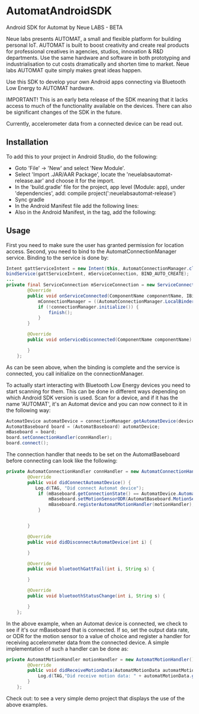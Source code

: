 # AutomatAndroidSDK
Android SDK for Automat by Neue LABS - BETA

Neue labs presents AUTOMAT, a small and flexible platform for building personal IoT. AUTOMAT is built to boost creativity and create real products for professional creatives in agencies, studios, innovation & R&D departments. Use the same hardware and software in both prototyping and industrialisation to cut costs dramatically and shorten time to market. Neue labs AUTOMAT quite simply makes great ideas happen.

Use this SDK to develop your own Android apps connecting via Bluetooth Low Energy to AUTOMAT hardware.

IMPORTANT! This is an early beta release of the SDK meaning that it lacks access to much of the functionality available on the devices. There can also be significant changes of the SDK in the future.

Currently, accelerometer data from a connected device can be read out.

## Installation

To add this to your project in Android Studio, do the following:
- Goto 'File' -> 'New' and select 'New Module'.
- Select 'Import .JAR/AAR Package', locate the 'neuelabsautomat-release.aar' and choose it for the import.
- In the 'build.gradle' file for the project, app level (Module: app), under 'dependencies', add: compile project(':neuelabsautomat-release')
- Sync gradle
- In the Android Manifest file add the following lines:
    <uses-permission android:name="android.permission.BLUETOOTH"/>
    <uses-permission android:name="android.permission.BLUETOOTH_ADMIN"/>
    <uses-permission android:name="android.permission.ACCESS_COARSE_LOCATION"/>
- Also in the Android Manifest, in the <application> tag, add the following:
    <service android:name="com.neuelabs.neuelabsautomat.AutomatConnectionManager" android:enabled="true"/>

## Usage
First you need to make sure the user has granted permission for location access.
Second, you need to bind to the AutomatConnectionManager service. Binding to the service is done by:
```java
Intent gattServiceIntent = new Intent(this, AutomatConnectionManager.class);
bindService(gattServiceIntent, mServiceConnection, BIND_AUTO_CREATE);
...
private final ServiceConnection mServiceConnection = new ServiceConnection() {
        @Override
        public void onServiceConnected(ComponentName componentName, IBinder service) {
            mConnectionManager = ((AutomatConnectionManager.LocalBinder) service).getService();
            if (!connectionManager.initialize()) {
                finish();
            }
        }

        @Override
        public void onServiceDisconnected(ComponentName componentName) {

        }
    };

```
As can be seen above, when the binding is complete and the service is connected, you call initialize on the connectionManager.

To actually start interacting with Bluetooth Low Energy devices you need to start scanning for them. This can be done in different ways depending on which Android SDK version is used.
Scan for a device, and if it has the name 'AUTOMAT', it's an Automat device and you can now connect to it in the following way:

```java
AutomatDevice automatDevice = connectionManager.getAutomatDevice(device.getAddress());
AutomatBaseboard board = (AutomatBaseboard) automatDevice;
mBaseboard = board;
board.setConnectionHandler(connHandler);
board.connect();
```
The connection handler that needs to be set on the AutomatBaseboard before connecting can look like the following:
```java
private AutomatConnectionHandler connHandler = new AutomatConnectionHandler() {
        @Override
        public void didConnectAutomatDevice() {
           Log.d(TAG, "Did connect Automat device");
            if (mBaseboard.getConnectionState() == AutomatDevice.AutomatConnectionState.CONNECTED) {
                mBaseboard.setMotionSensorODR(AutomatBaseboard.MotionSensorODRValue.NLAMotionLowPowerMode13Hz);
                mBaseboard.registerAutomatMotionHandler(motionHandler);
            }


        }

        @Override
        public void didDisconnectAutomatDevice(int i) {

        }

        @Override
        public void bluetoothGattFail(int i, String s) {

        }

        @Override
        public void bluetoothStatusChange(int i, String s) {

        }
    };
```
In the above example, when an Automat device is connected, we check to see if it's our mBaseboard that is connected. 
If so, set the output data rate, or ODR for the motion sensor to a value of choice and register a handler for receiving accelerometer data from the connected device.
A simple implementation of such a handler can be done as:
```java
private AutomatMotionHandler motionHandler = new AutomatMotionHandler() {
        @Override
        public void didReceiveMotionData(AutomatMotionData automatMotionData) {
            Log.d(TAG,"Did receive motion data: " + automatMotionData.getAcceleration().getX());
        }
    };
```

Check out: to see a very simple demo project that displays the use of the above examples.





